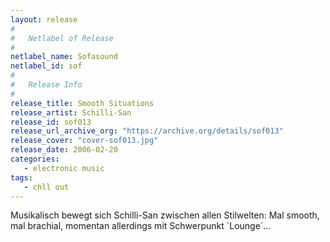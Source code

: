 ```yaml
---
layout: release
#
#   Netlabel of Release
#
netlabel_name: Sofasound
netlabel_id: sof
#
#   Release Info
#
release_title: Smooth Situations
release_artist: Schilli-San
release_id: sof013
release_url_archive_org: "https://archive.org/details/sof013"
release_cover: "cover-sof013.jpg"
release_date: 2006-02-20
categories:
   - electronic music
tags:
   - chll out
---
```

Musikalisch bewegt sich Schilli-San zwischen allen Stilwelten: Mal smooth,
mal brachial, momentan allerdings mit Schwerpunkt ´Lounge´…



